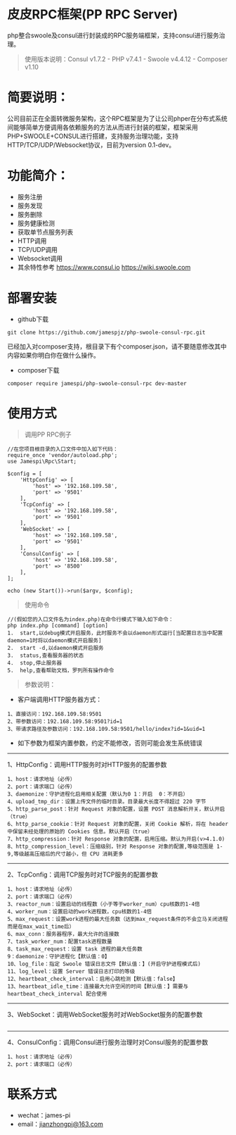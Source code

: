 # 皮皮RPC框架(PP RPC Server)
php整合swoole及consul进行封装成的RPC服务端框架，支持consul进行服务治理。

>使用版本说明：Consul v1.7.2 - PHP v7.4.1 - Swoole v4.4.12 - Composer v1.10

# 简要说明：
公司目前正在全面转微服务架构，这个RPC框架是为了让公司phper在分布式系统间能够简单方便调用各依赖服务的方法从而进行封装的框架，框架采用PHP+SWOOLE+CONSUL进行搭建，支持服务治理功能，支持HTTP/TCP/UDP/Websocket协议，目前为version 0.1-dev。

# 功能简介：
* 服务注册
* 服务发现
* 服务删除
* 服务健康检测
* 获取单节点服务列表
* HTTP调用
* TCP/UDP调用
* Websocket调用
* 其余特性参考 https://www.consul.io https://wiki.swoole.com

# 部署安装
* github下载
```
git clone https://github.com/jamespjz/php-swoole-consul-rpc.git
```
已经加入对composer支持，根目录下有个composer.json，请不要随意修改其中内容如果你明白你在做什么操作。
* composer下载
```
composer require jamespi/php-swoole-consul-rpc dev-master
```

# 使用方式
>调用PP RPC例子

```
//在您项目根目录的入口文件中加入如下代码：
require_once 'vendor/autoload.php';
use Jamespi\Rpc\Start;

$config = [
    'HttpConfig' => [
        'host' => '192.168.109.58',
        'port' => '9501'
    ],
    'TcpConfig' => [
        'host' => '192.168.109.58',
        'port' => '9501'
    ],
    'WebSocket' => [
        'host' => '192.168.109.58',
        'port' => '9501'
    ],
    'ConsulConfig' => [
        'host' => '192.168.109.58',
        'port' => '8500'
    ],
];

echo (new Start())->run($argv, $config);
```
> 使用命令
```
//(假如您的入口文件名为index.php)在命令行模式下输入如下命令：
php index.php [command] [option]
1.  start,以debug模式开启服务，此时服务不会以daemon形式运行[当配置日志当中配置daemon=1时将以daemon模式开启服务]
2.  start -d,以daemon模式开启服务
3.  status,查看服务器的状态
4.  stop,停止服务器
5.  help,查看帮助文档，罗列所有操作命令
```
> 参数说明：
* 客户端调用HTTP服务器方式：
```
1、直接访问：192.168.109.58:9501
2、带参数访问：192.168.109.58:9501?id=1
3、带请求路径及参数访问：192.168.109.58:9501/hello/index?id=1&uid=1
```
* 如下参数为框架内置参数，约定不能修改，否则可能会发生系统错误
---
1、HttpConfig：调用HTTP服务时对HTTP服务的配置参数
```
1、host：请求地址（必传）
2、port：请求端口（必传）
3、daemonize：守护进程化启用相关配置（默认为0 1：开启  0：不开启）
4、upload_tmp_dir：设置上传文件的临时目录。目录最大长度不得超过 220 字节
5、http_parse_post：针对 Request 对象的配置，设置 POST 消息解析开关，默认开启（true）
6、http_parse_cookie：针对 Request 对象的配置，关闭 Cookie 解析，将在 header 中保留未经处理的原始的 Cookies 信息。默认开启（true）
7、http_compression：针对 Response 对象的配置，启用压缩。默认为开启(v>4.1.0)
8、http_compression_level：压缩级别，针对 Response 对象的配置,等级范围是 1-9,等级越高压缩后的尺寸越小，但 CPU 消耗更多
```
---
2、TcpConfig：调用TCP服务时对TCP服务的配置参数
```
1、host：请求地址（必传）
2、port：请求端口（必传）
3、reactor_num：设置启动的线程数（小于等于worker_num）cpu核数的1-4倍
4、worker_num：设置启动的work进程数，cpu核数的1-4倍
5、max_request：设置work进程的最大任务数（达到max_request条件的不会立马关闭进程而是在max_wait_time后）
6、max_conn：服务器程序，最大允许的连接数
7、task_worker_num：配置task进程数量
8、task_max_request：设置 task 进程的最大任务数
9：daemonize：守护进程化【默认值：0】
10、log_file：指定 Swoole 错误日志文件【默认值：】(开启守护进程模式后)
11、log_level：设置 Server 错误日志打印的等级
12、heartbeat_check_interval：启用心跳检测【默认值：false】
13、heartbeat_idle_time：连接最大允许空闲的时间【默认值：】需要与 heartbeat_check_interval 配合使用
```
---
3、WebSocket：调用WebSocket服务时对WebSocket服务的配置参数
```

```
---
4、ConsulConfig：调用Consul进行服务治理时对Consul服务的配置参数
```
1、host：请求地址（必传）
2、port：请求端口（必传）
```

# 联系方式
* wechat：james-pi
* email：jianzhongpi@163.com
